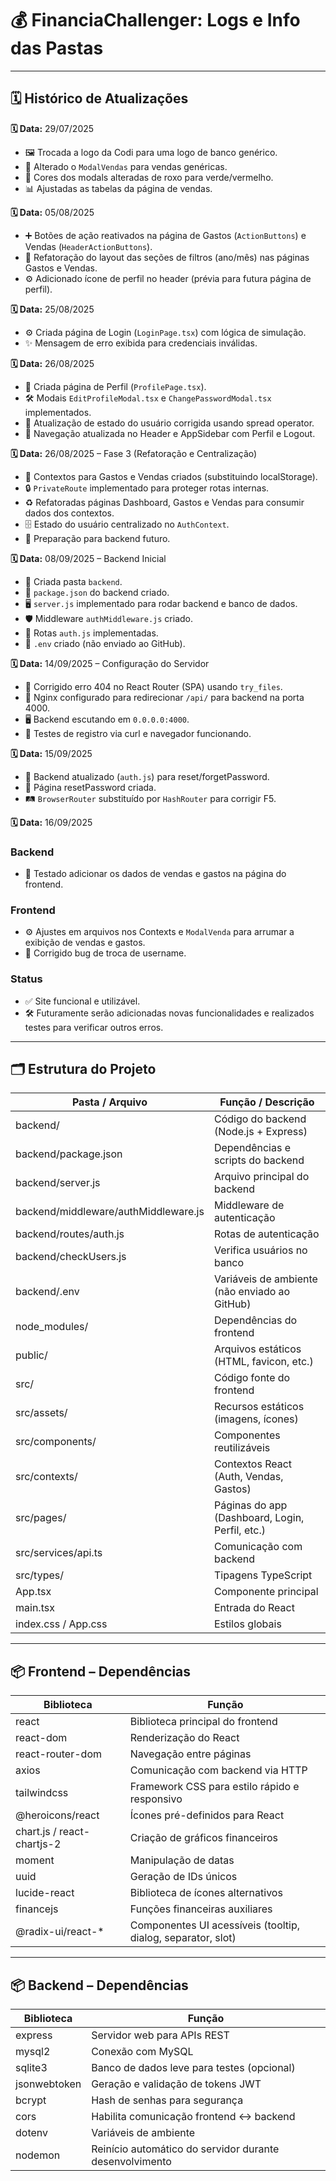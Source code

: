 # 💰 FinanciaChallenger: Logs e Info das Pastas

---

## 🗓 Histórico de Atualizações

**🗓 Data:** 29/07/2025
- 🖼️ Trocada a logo da Codi para uma logo de banco genérico.  
- 🛒 Alterado o `ModalVendas` para vendas genéricas.  
- 🎨 Cores dos modals alteradas de roxo para verde/vermelho.  
- 📊 Ajustadas as tabelas da página de vendas.

**🗓 Data:** 05/08/2025
- ➕ Botões de ação reativados na página de Gastos (`ActionButtons`) e Vendas (`HeaderActionButtons`).  
- 🧱 Refatoração do layout das seções de filtros (ano/mês) nas páginas Gastos e Vendas.  
- ⚙️ Adicionado ícone de perfil no header (prévia para futura página de perfil).

**🗓 Data:** 25/08/2025
- ⚙️ Criada página de Login (`LoginPage.tsx`) com lógica de simulação.  
- ✨ Mensagem de erro exibida para credenciais inválidas.

**🗓 Data:** 26/08/2025
- 👤 Criada página de Perfil (`ProfilePage.tsx`).  
- 🛠️ Modais `EditProfileModal.tsx` e `ChangePasswordModal.tsx` implementados.  
- 🔄 Atualização de estado do usuário corrigida usando spread operator.  
- 🧭 Navegação atualizada no Header e AppSidebar com Perfil e Logout.  

**🗓 Data:** 26/08/2025 – Fase 3 (Refatoração e Centralização)
- 🔧 Contextos para Gastos e Vendas criados (substituindo localStorage).  
- 🔒 `PrivateRoute` implementado para proteger rotas internas.  
- ♻️ Refatoradas páginas Dashboard, Gastos e Vendas para consumir dados dos contextos.  
- 🗄️ Estado do usuário centralizado no `AuthContext`.  
- 🧩 Preparação para backend futuro.

**🗓 Data:** 08/09/2025 – Backend Inicial
- 📁 Criada pasta `backend`.  
- 📄 `package.json` do backend criado.  
- 🖥️ `server.js` implementado para rodar backend e banco de dados.  
- 🛡️ Middleware `authMiddleware.js` criado.  
- 📂 Rotas `auth.js` implementadas.  
- 🔐 `.env` criado (não enviado ao GitHub).

**🗓 Data:** 14/09/2025 – Configuração do Servidor
- 🐛 Corrigido erro 404 no React Router (SPA) usando `try_files`.  
- 🔧 Nginx configurado para redirecionar `/api/` para backend na porta 4000.  
- 🖥️ Backend escutando em `0.0.0.0:4000`.  
- 🚀 Testes de registro via curl e navegador funcionando.

**🗓 Data:** 15/09/2025
- 🔐 Backend atualizado (`auth.js`) para reset/forgetPassword.  
- 📝 Página resetPassword criada.  
- 🛤️ `BrowserRouter` substituído por `HashRouter` para corrigir F5.

**🗓 Data:** 16/09/2025
### Backend
- 🧾 Testado adicionar os dados de vendas e gastos na página do frontend.

### Frontend
- ⚙️ Ajustes em arquivos nos Contexts e `ModalVenda` para arrumar a exibição de vendas e gastos.  
- 🐞 Corrigido bug de troca de username.

### Status
- ✅ Site funcional e utilizável.  
- 🛠️ Futuramente serão adicionadas novas funcionalidades e realizados testes para verificar outros erros.

---

## 🗂 Estrutura do Projeto

| Pasta / Arquivo | Função / Descrição |
|-----------------|------------------|
| backend/ | Código do backend (Node.js + Express) |
| backend/package.json | Dependências e scripts do backend |
| backend/server.js | Arquivo principal do backend |
| backend/middleware/authMiddleware.js | Middleware de autenticação |
| backend/routes/auth.js | Rotas de autenticação |
| backend/checkUsers.js | Verifica usuários no banco |
| backend/.env | Variáveis de ambiente (não enviado ao GitHub) |
| node_modules/ | Dependências do frontend |
| public/ | Arquivos estáticos (HTML, favicon, etc.) |
| src/ | Código fonte do frontend |
| src/assets/ | Recursos estáticos (imagens, ícones) |
| src/components/ | Componentes reutilizáveis |
| src/contexts/ | Contextos React (Auth, Vendas, Gastos) |
| src/pages/ | Páginas do app (Dashboard, Login, Perfil, etc.) |
| src/services/api.ts | Comunicação com backend |
| src/types/ | Tipagens TypeScript |
| App.tsx | Componente principal |
| main.tsx | Entrada do React |
| index.css / App.css | Estilos globais |

---

## 📦 Frontend – Dependências

| Biblioteca | Função |
|-----------|-------|
| react | Biblioteca principal do frontend |
| react-dom | Renderização do React |
| react-router-dom | Navegação entre páginas |
| axios | Comunicação com backend via HTTP |
| tailwindcss | Framework CSS para estilo rápido e responsivo |
| @heroicons/react | Ícones pré-definidos para React |
| chart.js / react-chartjs-2 | Criação de gráficos financeiros |
| moment | Manipulação de datas |
| uuid | Geração de IDs únicos |
| lucide-react | Biblioteca de ícones alternativos |
| financejs | Funções financeiras auxiliares |
| @radix-ui/react-* | Componentes UI acessíveis (tooltip, dialog, separator, slot) |

---

## 📦 Backend – Dependências

| Biblioteca | Função |
|-----------|-------|
| express | Servidor web para APIs REST |
| mysql2 | Conexão com MySQL |
| sqlite3 | Banco de dados leve para testes (opcional) |
| jsonwebtoken | Geração e validação de tokens JWT |
| bcrypt | Hash de senhas para segurança |
| cors | Habilita comunicação frontend ↔ backend |
| dotenv | Variáveis de ambiente |
| nodemon | Reinício automático do servidor durante desenvolvimento |
